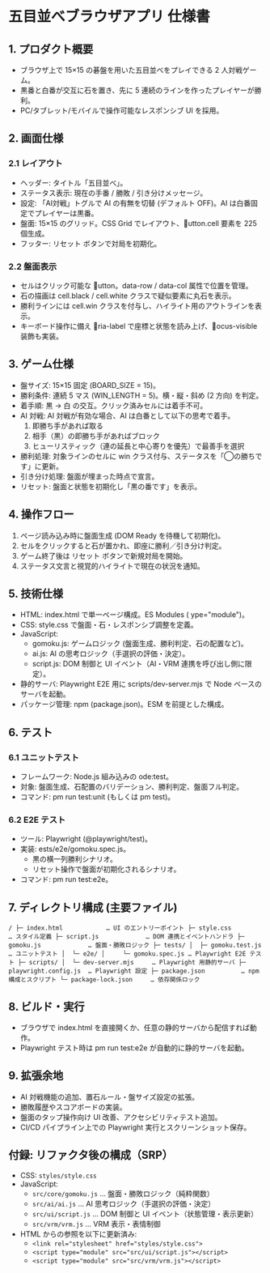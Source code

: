 ﻿# 五目並べブラウザアプリ 仕様書

## 1. プロダクト概要
- ブラウザ上で 15×15 の碁盤を用いた五目並べをプレイできる 2 人対戦ゲーム。
- 黒番と白番が交互に石を置き、先に 5 連続のラインを作ったプレイヤーが勝利。
- PC/タブレット/モバイルで操作可能なレスポンシブ UI を採用。

## 2. 画面仕様
### 2.1 レイアウト
- ヘッダー: タイトル「五目並べ」。
 - ステータス表示: 現在の手番 / 勝敗 / 引き分けメッセージ。
 - 設定: 「AI対戦」トグルで AI の有無を切替 (デフォルト OFF)。AI は白番固定でプレイヤーは黒番。
- 盤面: 15×15 のグリッド。CSS Grid でレイアウト、utton.cell 要素を 225 個生成。
- フッター: リセット ボタンで対局を初期化。

### 2.2 盤面表示
- セルはクリック可能な utton。data-row / data-col 属性で位置を管理。
- 石の描画は cell.black / cell.white クラスで疑似要素に丸石を表示。
- 勝利ラインには cell.win クラスを付与し、ハイライト用のアウトラインを表示。
- キーボード操作に備え ria-label で座標と状態を読み上げ、ocus-visible 装飾も実装。

## 3. ゲーム仕様
- 盤サイズ: 15×15 固定 (BOARD_SIZE = 15)。
- 勝利条件: 連続 5 マス (WIN_LENGTH = 5)。横・縦・斜め (2 方向) を判定。
 - 着手順: 黒 → 白 の交互。クリック済みセルには着手不可。
 - AI 対戦: AI 対戦が有効な場合、AI は白番として以下の思考で着手。
   1. 即勝ち手があれば取る
   2. 相手（黒）の即勝ち手があればブロック
   3. ヒューリスティック（連の延長と中心寄りを優先）で最善手を選択
- 勝利処理: 対象ラインのセルに win クラス付与、ステータスを「◯の勝ちです」に更新。
- 引き分け処理: 盤面が埋まった時点で宣言。
- リセット: 盤面と状態を初期化し「黒の番です」を表示。

## 4. 操作フロー
1. ページ読み込み時に盤面生成 (DOM Ready を待機して初期化)。
2. セルをクリックすると石が置かれ、即座に勝利／引き分け判定。
3. ゲーム終了後は リセット ボタンで新規対局を開始。
4. ステータス文言と視覚的ハイライトで現在の状況を通知。

## 5. 技術仕様
- HTML: index.html で単一ページ構成。ES Modules (	ype="module")。
- CSS: style.css で盤面・石・レスポンシブ調整を定義。
- JavaScript:
  - gomoku.js: ゲームロジック (盤面生成、勝利判定、石の配置など)。
  - ai.js: AI の思考ロジック（手選択の評価・決定）。
  - script.js: DOM 制御と UI イベント（AI・VRM 連携を呼び出し側に限定）。
- 静的サーバ: Playwright E2E 用に scripts/dev-server.mjs で Node ベースのサーバを起動。
- パッケージ管理: npm (package.json)。ESM を前提とした構成。

## 6. テスト
### 6.1 ユニットテスト
- フレームワーク: Node.js 組み込みの 
ode:test。
- 対象: 盤面生成、石配置のバリデーション、勝利判定、盤面フル判定。
- コマンド: 
pm run test:unit (もしくは 
pm test)。

### 6.2 E2E テスト
- ツール: Playwright (@playwright/test)。
- 実装: 	ests/e2e/gomoku.spec.js。
  - 黒の横一列勝利シナリオ。
  - リセット操作で盤面が初期化されるシナリオ。
- コマンド: 
pm run test:e2e。

## 7. ディレクトリ構成 (主要ファイル)
`
/
├─ index.html            … UI のエントリーポイント
├─ style.css             … スタイル定義
├─ script.js             … DOM 連携とイベントハンドラ
├─ gomoku.js             … 盤面・勝敗ロジック
├─ tests/
│  ├─ gomoku.test.js     … ユニットテスト
│  └─ e2e/
│     └─ gomoku.spec.js … Playwright E2E テスト
├─ scripts/
│  └─ dev-server.mjs     … Playwright 用静的サーバ
├─ playwright.config.js  … Playwright 設定
├─ package.json          … npm 構成とスクリプト
└─ package-lock.json     … 依存関係ロック
`

## 8. ビルド・実行
- ブラウザで index.html を直接開くか、任意の静的サーバから配信すれば動作。
- Playwright テスト時は 
pm run test:e2e が自動的に静的サーバを起動。

## 9. 拡張余地
- AI 対戦機能の追加、置石ルール・盤サイズ設定の拡張。
- 勝敗履歴やスコアボードの実装。
- 盤面のタップ操作向け UI 改善、アクセシビリティテスト追加。
- CI/CD パイプライン上での Playwright 実行とスクリーンショット保存。

## 付録: リファクタ後の構成（SRP）
- CSS: `styles/style.css`
- JavaScript:
  - `src/core/gomoku.js` … 盤面・勝敗ロジック（純粋関数）
  - `src/ai/ai.js` … AI 思考ロジック（手選択の評価・決定）
  - `src/ui/script.js` … DOM 制御と UI イベント（状態管理・表示更新）
  - `src/vrm/vrm.js` … VRM 表示・表情制御
- HTML からの参照を以下に更新済み:
  - `<link rel="stylesheet" href="styles/style.css">`
  - `<script type="module" src="src/ui/script.js"></script>`
  - `<script type="module" src="src/vrm/vrm.js"></script>`
